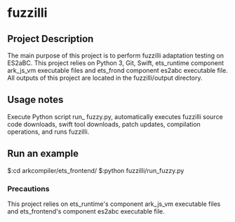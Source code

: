 # fuzzilli

## Project Description
The main purpose of this project is to perform fuzzilli adaptation testing on ES2aBC.
This project relies on Python 3, Git, Swift, ets_runtime component ark_js_vm executable files and ets_frond component es2abc executable file.
All outputs of this project are located in the fuzzilli/output directory.

## Usage notes
Execute Python script run_ fuzzy.py, automatically executes fuzzilli source code downloads, swift tool downloads, patch updates, compilation operations, and runs fuzzilli.

## Run an example
$:cd arkcompiler/ets_frontend/
$:python fuzzilli/run_fuzzy.py

### Precautions
This project relies on ets_runtime's component ark_js_vm executable files and ets_frontend's component es2abc executable file.  